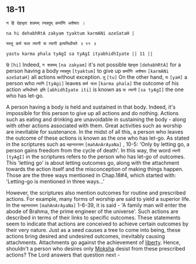 ## 18-11


```shloka-sa
न हि देहभृता शक्यम् त्यक्तुम् कर्माणि अशेषतः ।
```
```shloka-sa-hk
na hi dehabhRtA zakyam tyaktum karmANi azeSataH |
```
```shloka-sa
यस्तु कर्म फल त्यागी स त्यागी इत्यभिधीयते ॥ ११ ॥
```
```shloka-sa-hk
yastu karma phala tyAgI sa tyAgI ityabhidhIyate || 11 ||
```

`हि` `[hi]` Indeed, `न शक्यम्` `[na zakyam]` it's not possible `देहभृता` `[dehabhRtA]` for a person having a body `त्यक्तुम्` `[tyaktum]` to give up `कर्माणि अशेषतः` `[karmANi azeSataH]` all actions without exception. `तु` `[tu]` On the other hand, `यः` `[yaH]` a person who `त्यागि` `[tyAgi]` leaves `कर्म फल` `[karma phala]` the outcome of his action `अभिधीयते इति` `[abhidhIyate iti]` is known as `स त्यागी` `[sa tyAgI]` the one who has let-go.

A person having a body is held and sustained in that body. Indeed, it's impossible for this person to give up all actions and do nothing. Actions such as eating and drinking are unavoidable in sustaining the body - along with other actions associated with them. 
Great activities such as worship are inevitable for sustenance. In the midst of all this, a person who leaves the outcome of these actions is known as the one who has let-go. As stated in the scriptures such as `महानारायण` `[mahAnArAyaNa]` , 10-5: 'Only by letting go, a person gains freedom from the cycle of death'. 
In this way, the word `त्यागी` `[tyAgI]` in the scriptures refers to the person who has let-go of outcomes. This 'letting go' is about letting outcomes go, along with the attachment towards the action itself and the misconception of making things happen. Those are the three ways mentioned in Chap.18#4, which started with: 'Letting-go is mentioned in three ways...'



However, the scriptures also mention outcomes for routine and prescribed actions. For example, many forms of worship are said to yield a superior life. In the `महानारायण` `[mahAnArAyaNa]` 1-6-39, it is said - 'A family man will enter the abode of Brahma, the prime engineer of the universe'. 
Such actions are described in terms of their links to specific outcomes. These statements seem to indicate that actions are conceived to achieve certain outcomes by their very nature. Just as a seed causes a tree to come into being, these actions bring desired and undesired outcomes, inevitably causing attachments. 
Attachments go against the achievement of [liberty](Moksha). Hence, shouldn't a person who desires only [Moksha](Moksha) desist from these prescribed actions? The Lord answers that question next -

